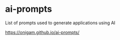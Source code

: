 # ai-prompts

List of prompts used to generate applications using AI

https://onigam.github.io/ai-prompts/
